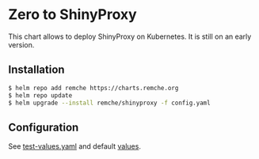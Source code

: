 # Zero to ShinyProxy

This chart allows to deploy ShinyProxy on Kubernetes. It is still on an early version.

## Installation

```bash
$ helm repo add remche https://charts.remche.org
$ helm repo update
$ helm upgrade --install remche/shinyproxy -f config.yaml
```

## Configuration

See [test-values.yaml](./test-values.yaml) and default [values](./shinyproxy/values.yaml).
